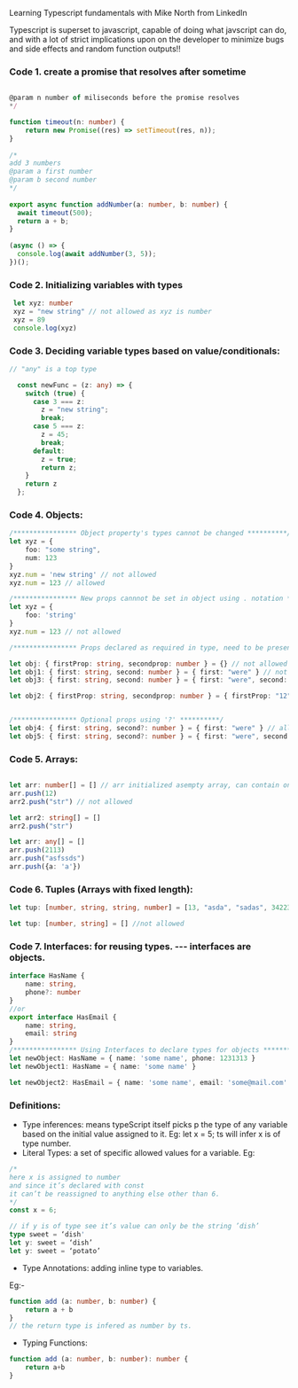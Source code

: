 Learning Typescript fundamentals with Mike North from LinkedIn

Typescript is superset to javascript,
capable of doing what javscript can do, and with
a lot of strict implications upon on the developer
to minimize bugs and side effects and random 
function outputs!!

### Code 1. create a promise that resolves after sometime
```typescript

@param n number of miliseconds before the promise resolves
*/

function timeout(n: number) {
    return new Promise((res) => setTimeout(res, n));
}
  
/*
add 3 numbers
@param a first number
@param b second number
*/
  
export async function addNumber(a: number, b: number) {
  await timeout(500);
  return a + b;
}
  
(async () => {
  console.log(await addNumber(3, 5));
})();
```
### Code 2. Initializing variables with types
```typescript
 let xyz: number
 xyz = "new string" // not allowed as xyz is number
 xyz = 89
 console.log(xyz)
```

### Code 3. Deciding variable types based on value/conditionals:
```typescript
// "any" is a top type

  const newFunc = (z: any) => {
    switch (true) {
      case 3 === z:
        z = "new string";
        break;
      case 5 === z:
        z = 45;
        break;
      default:
        z = true;
        return z;
    }
    return z
  };
```

### Code 4. Objects:
```typescript
/**************** Object property's types cannot be changed **********/
let xyz = {
    foo: "some string",
    num: 123
}
xyz.num = 'new string' // not allowed
xyz.num = 123 // allowed

/**************** New props cannnot be set in object using . notation **********/
let xyz = {
    foo: 'string'
}
xyz.num = 123 // not allowed

/**************** Props declared as required in type, need to be present in obj **********/

let obj: { firstProp: string, secondprop: number } = {} // not allowed
let obj1: { first: string, second: number } = { first: "were" } // not allowed
let obj3: { first: string, second: number } = { first: "were", second: '123' } // not allowed

let obj2: { firstProp: string, secondprop: number } = { firstProp: "12", secondprop: 12312 } // allowed


/**************** Optional props using '?' **********/
let obj4: { first: string, second?: number } = { first: "were" } // allowed
let obj5: { first: string, second?: number } = { first: "were", second: 23 } // allowed
```

### Code 5. Arrays:
```typescript

let arr: number[] = [] // arr initialized asempty array, can contain only numbers
arr.push(12)
arr2.push("str") // not allowed

let arr2: string[] = [] 
arr2.push("str")

let arr: any[] = []
arr.push(2113)
arr.push("asfssds")
arr.push({a: 'a'})
```

### Code 6. Tuples (Arrays with fixed length):
```typescript
let tup: [number, string, string, number] = [13, "asda", "sadas", 3422342] // allowed

let tup: [number, string] = [] //not allowed
```

### Code 7. Interfaces: for reusing types. --- interfaces are objects.
```typescript
interface HasName {
    name: string,
    phone?: number
}
//or
export interface HasEmail {
    name: string,
    email: string
}
/**************** Using Interfaces to declare types for objects **********/
let newObject: HasName = { name: 'some name', phone: 1231313 }
let newObject1: HasName = { name: 'some name' }

let newObject2: HasEmail = { name: 'some name', email: 'some@mail.com' }
```

### Definitions:

 - Type inferences: means typeScript itself picks p the type of any variable based on the initial value assigned to it. Eg: let x = 5; ts will infer x is of type number.
 - Literal Types: a set of specific allowed values for a variable.
Eg:
```typescript
/*
here x is assigned to number 
and since it’s declared with const
it can’t be reassigned to anything else other than 6.
*/
const x = 6;

// if y is of type see it’s value can only be the string ’dish’
type sweet = ‘dish'
let y: sweet = ‘dish’
let y: sweet = ‘potato’
```
 - Type Annotations: adding inline type to variables. 

Eg:-
```typescript
function add (a: number, b: number) {
    return a + b
}
// the return type is infered as number by ts.
```
 - Typing Functions:
```typescript
function add (a: number, b: number): number {
    return a+b
}
```
